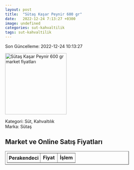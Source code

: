 ```yaml
---
layout: post
title:  "Sütaş Kaşar Peynir 600 gr"
date:   2022-12-24 7:13:27 +0300
image: undefined
categories: sut-kahvaltilik
tags: sut-kahvaltilik
---
```


Son Güncelleme: 2022-12-24 10:13:27

<img src="undefined" width="200" alt="Sütaş Kaşar Peynir 600 gr market fiyatları" />

Kategori: Süt, Kahvaltılık
<br />
Marka: Sütaş

<h2>Market ve Online Satış Fiyatları</h2>

<table border="1" style="padding: 5px;width:80%;">
  <tr>
    <td style="padding: 5px;"><strong>Perakendeci</strong></td>
    <td><strong>Fiyat</strong></td>
    <td><strong>İşlem</strong></td>
  </tr>
  
</table>
